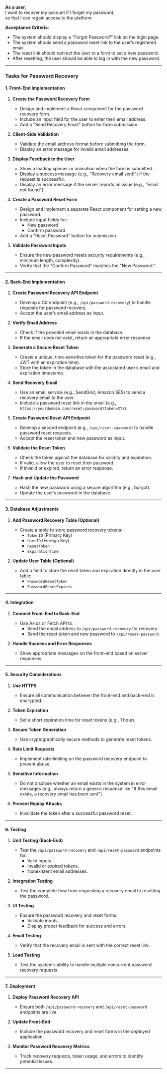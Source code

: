 
**As a user**,  
I want to recover my account if I forget my password,  
so that I can regain access to the platform.  

**Acceptance Criteria**:

- The system should display a "Forgot Password?" link on the login page.
- The system should send a password reset link to the user’s registered email.
- The reset link should redirect the user to a form to set a new password.
- After resetting, the user should be able to log in with the new password.

---

### **Tasks for Password Recovery**

#### **1. Front-End Implementation**

1. **Create the Password Recovery Form**
    
    - Design and implement a React component for the password recovery form.
    - Include an input field for the user to enter their email address.
    - Add a "Send Recovery Email" button for form submission.
2. **Client-Side Validation**
    
    - Validate the email address format before submitting the form.
    - Display an error message for invalid email addresses.
3. **Display Feedback to the User**
    
    - Show a loading spinner or animation when the form is submitted.
    - Display a success message (e.g., "Recovery email sent!") if the request is successful.
    - Display an error message if the server reports an issue (e.g., "Email not found").
4. **Create a Password Reset Form**
    
    - Design and implement a separate React component for setting a new password.
    - Include input fields for:
        - New password
        - Confirm password
    - Add a "Reset Password" button for submission.
5. **Validate Password Inputs**
    
    - Ensure the new password meets security requirements (e.g., minimum length, complexity).
    - Verify that the "Confirm Password" matches the "New Password."

---

#### **2. Back-End Implementation**

1. **Create Password Recovery API Endpoint**
    
    - Develop a C# endpoint (e.g., `/api/password-recovery`) to handle requests for password recovery.
    - Accept the user’s email address as input.
2. **Verify Email Address**
    
    - Check if the provided email exists in the database.
    - If the email does not exist, return an appropriate error response.
3. **Generate a Secure Reset Token**
    
    - Create a unique, time-sensitive token for the password reset (e.g., JWT with an expiration time).
    - Store the token in the database with the associated user’s email and expiration timestamp.
4. **Send Recovery Email**
    
    - Use an email service (e.g., SendGrid, Amazon SES) to send a recovery email to the user.
    - Include a password reset link in the email (e.g., `https://yourdomain.com/reset-password?token=XYZ`).
5. **Create Password Reset API Endpoint**
    
    - Develop a second endpoint (e.g., `/api/reset-password`) to handle password reset requests.
    - Accept the reset token and new password as input.
6. **Validate the Reset Token**
    
    - Check the token against the database for validity and expiration.
    - If valid, allow the user to reset their password.
    - If invalid or expired, return an error response.
7. **Hash and Update the Password**
    
    - Hash the new password using a secure algorithm (e.g., bcrypt).
    - Update the user’s password in the database.

---

#### **3. Database Adjustments**

1. **Add Password Recovery Table (Optional)**
    
    - Create a table to store password recovery tokens:
        - `TokenID` (Primary Key)
        - `UserID` (Foreign Key)
        - `ResetToken`
        - `ExpirationTime`
2. **Update User Table (Optional)**
    
    - Add a field to store the reset token and expiration directly in the user table:
        - `PasswordResetToken`
        - `PasswordResetExpires`

---

#### **4. Integration**

1. **Connect Front-End to Back-End**
    
    - Use Axios or Fetch API to:
        - Send the email address to `/api/password-recovery` for recovery.
        - Send the reset token and new password to `/api/reset-password`.
2. **Handle Success and Error Responses**
    
    - Show appropriate messages on the front-end based on server responses.

---

#### **5. Security Considerations**

1. **Use HTTPS**
    
    - Ensure all communication between the front-end and back-end is encrypted.
2. **Token Expiration**
    
    - Set a short expiration time for reset tokens (e.g., 1 hour).
3. **Secure Token Generation**
    
    - Use cryptographically secure methods to generate reset tokens.
4. **Rate Limit Requests**
    
    - Implement rate-limiting on the password recovery endpoint to prevent abuse.
5. **Sensitive Information**
    
    - Do not disclose whether an email exists in the system in error messages (e.g., always return a generic response like "If this email exists, a recovery email has been sent").
6. **Prevent Replay Attacks**
    
    - Invalidate the token after a successful password reset.

---

#### **6. Testing**

1. **Unit Testing (Back-End)**
    
    - Test the `/api/password-recovery` and `/api/reset-password` endpoints for:
        - Valid inputs.
        - Invalid or expired tokens.
        - Nonexistent email addresses.
2. **Integration Testing**
    
    - Test the complete flow from requesting a recovery email to resetting the password.
3. **UI Testing**
    
    - Ensure the password recovery and reset forms:
        - Validate inputs.
        - Display proper feedback for success and errors.
4. **Email Testing**
    
    - Verify that the recovery email is sent with the correct reset link.
5. **Load Testing**
    
    - Test the system’s ability to handle multiple concurrent password recovery requests.

---

#### **7. Deployment**

1. **Deploy Password Recovery API**
    
    - Ensure both `/api/password-recovery` and `/api/reset-password` endpoints are live.
2. **Update Front-End**
    
    - Include the password recovery and reset forms in the deployed application.
3. **Monitor Password Recovery Metrics**
    
    - Track recovery requests, token usage, and errors to identify potential issues.

---
